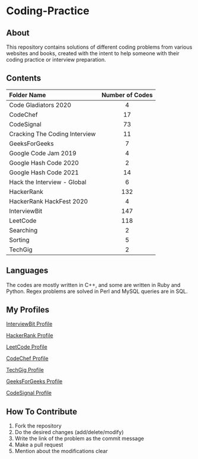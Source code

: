 
# Coding-Practice

## About

This repository contains solutions of different coding problems from various websites and books, created with the intent to help someone with their coding practice or interview preparation.

## Contents

| Folder Name | Number of Codes |
|    :---     |      :---:      |
| Code Gladiators 2020 | 4 |
| CodeChef | 17 |
| CodeSignal | 73 |
| Cracking The Coding Interview | 11 |
| GeeksForGeeks | 7 |
| Google Code Jam 2019 | 4 |
| Google Hash Code 2020 | 2 |
| Google Hash Code 2021 | 14 |
| Hack the Interview - Global | 6 |
| HackerRank | 132 |
| HackerRank HackFest 2020 | 4 |
| InterviewBit | 147 |
| LeetCode | 118 |
| Searching | 2 |
| Sorting | 5 |
| TechGig | 2 |

## Languages

The codes are mostly written in C++, and some are written in Ruby and Python. Regex problems are solved in Perl and MySQL queries are in SQL.

## My Profiles

[InterviewBit Profile](https://www.interviewbit.com/profile/rajan-pandey)

[HackerRank Profile](https://www.hackerrank.com/RajanPandey)

[LeetCode Profile](https://leetcode.com/rkpandey/)

[CodeChef Profile](https://www.codechef.com/users/rkpandey)

[TechGig Profile](https://techgig.com/rajanpandey6)

[GeeksForGeeks Profile](https://auth.geeksforgeeks.org/user/rajanpandey2/practice/)

[CodeSignal Profile](https://app.codesignal.com/profile/rajan_p3)

## How To Contribute

1. Fork the repository
2. Do the desired changes (add/delete/modify)
3. Write the link of the problem as the commit message
4. Make a pull request
5. Mention about the modifications clear